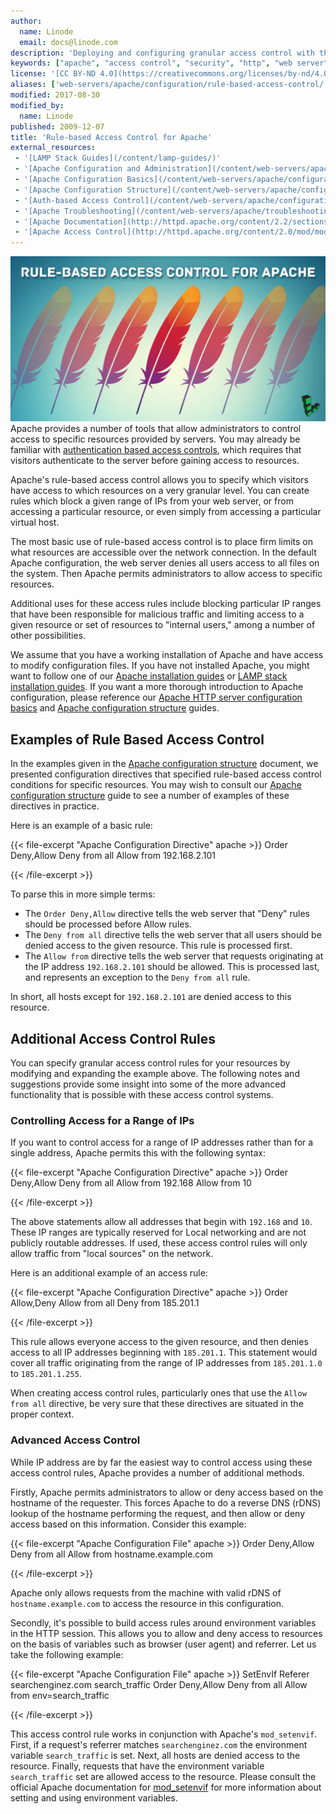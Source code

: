 ```yaml
---
author:
  name: Linode
  email: docs@linode.com
description: 'Deploying and configuring granular access control with the Apache web server.'
keywords: ["apache", "access control", "security", "http", "web server"]
license: '[CC BY-ND 4.0](https://creativecommons.org/licenses/by-nd/4.0)'
aliases: ['web-servers/apache/configuration/rule-based-access-control/','websites/apache-tips-and-tricks/rulebased-access-control-for-apache/']
modified: 2017-08-30
modified_by:
  name: Linode
published: 2009-12-07
title: 'Rule-based Access Control for Apache'
external_resources:
 - '[LAMP Stack Guides](/content/lamp-guides/)'
 - '[Apache Configuration and Administration](/content/web-servers/apache/)'
 - '[Apache Configuration Basics](/content/web-servers/apache/configuration/configuration-basics)'
 - '[Apache Configuration Structure](/content/web-servers/apache/configuration/configuration-structure)'
 - '[Auth-based Access Control](/content/web-servers/apache/configuration/http-authentication)'
 - '[Apache Troubleshooting](/content/web-servers/apache/troubleshooting/)'
 - '[Apache Documentation](http://httpd.apache.org/content/2.2/sections.html)'
 - '[Apache Access Control](http://httpd.apache.org/content/2.0/mod/mod_access.html#allow)'
---
```



![Apache_banner_image](/content/assets/RBAC_Apache.jpg)
Apache provides a number of tools that allow administrators to control access to specific resources provided by servers. You may already be familiar with [authentication based access controls](/content/web-servers/apache/configuration/configuration-structure), which requires that visitors authenticate to the server before gaining access to resources.


 Apache's rule-based access control allows you to specify which visitors have access to which resources on a very granular level. You can create rules which block a given range of IPs from your web server, or from accessing a particular resource, or even simply from accessing a particular virtual host.

The most basic use of rule-based access control is to place firm limits on what resources are accessible over the network connection. In the default Apache configuration, the web server denies all users access to all files on the system. Then Apache permits administrators to allow access to specific resources.

Additional uses for these access rules include blocking particular IP ranges that have been responsible for malicious traffic and limiting access to a given resource or set of resources to "internal users," among a number of other possibilities.

We assume that you have a working installation of Apache and have access to modify configuration files. If you have not installed Apache, you might want to follow one of our [Apache installation guides](/content/web-servers/apache/) or [LAMP stack installation guides](/content/lamp-guides/). If you want a more thorough introduction to Apache configuration, please reference our [Apache HTTP server configuration basics](/content/web-servers/apache/configuration/configuration-basics) and [Apache configuration structure](/content/web-servers/apache/configuration/configuration-structure) guides.

## Examples of Rule Based Access Control

In the examples given in the [Apache configuration structure](/content/web-servers/apache/configuration/configuration-structure) document, we presented configuration directives that specified rule-based access control conditions for specific resources. You may wish to consult our [Apache configuration structure](/content/web-servers/apache/configuration/configuration-structure) guide to see a number of examples of these directives in practice.

Here is an example of a basic rule:

{{< file-excerpt "Apache Configuration Directive" apache >}}
Order Deny,Allow
Deny from all
Allow from 192.168.2.101

{{< /file-excerpt >}}


To parse this in more simple terms:

-   The `Order Deny,Allow` directive tells the web server that "Deny" rules should be processed before Allow rules.
-   The `Deny from all` directive tells the web server that all users should be denied access to the given resource. This rule is processed first.
-   The `Allow from` directive tells the web server that requests originating at the IP address `192.168.2.101` should be allowed. This is processed last, and represents an exception to the `Deny from all` rule.

In short, all hosts except for `192.168.2.101` are denied access to this resource.

## Additional Access Control Rules

You can specify granular access control rules for your resources by modifying and expanding the example above. The following notes and suggestions provide some insight into some of the more advanced functionality that is possible with these access control systems.

### Controlling Access for a Range of IPs

If you want to control access for a range of IP addresses rather than for a single address, Apache permits this with the following syntax:

{{< file-excerpt "Apache Configuration Directive" apache >}}
Order Deny,Allow
Deny from all
Allow from 192.168
Allow from 10

{{< /file-excerpt >}}


The above statements allow all addresses that begin with `192.168` and `10`. These IP ranges are typically reserved for Local networking and are not publicly routable addresses. If used, these access control rules will only allow traffic from "local sources" on the network.

Here is an additional example of an access rule:

{{< file-excerpt "Apache Configuration Directive" apache >}}
Order Allow,Deny
Allow from all
Deny from 185.201.1

{{< /file-excerpt >}}


This rule allows everyone access to the given resource, and then denies access to all IP addresses beginning with `185.201.1`. This statement would cover all traffic originating from the range of IP addresses from `185.201.1.0` to `185.201.1.255`.

When creating access control rules, particularly ones that use the `Allow from all` directive, be very sure that these directives are situated in the proper context.

### Advanced Access Control

While IP address are by far the easiest way to control access using these access control rules, Apache provides a number of additional methods.

Firstly, Apache permits administrators to allow or deny access based on the hostname of the requester. This forces Apache to do a reverse DNS (rDNS) lookup of the hostname performing the request, and then allow or deny access based on this information. Consider this example:

{{< file-excerpt "Apache Configuration File" apache >}}
Order Deny,Allow
Deny from all
Allow from hostname.example.com

{{< /file-excerpt >}}


Apache only allows requests from the machine with valid rDNS of `hostname.example.com` to access the resource in this configuration.

Secondly, it's possible to build access rules around environment variables in the HTTP session. This allows you to allow and deny access to resources on the basis of variables such as browser (user agent) and referrer. Let us take the following example:

{{< file-excerpt "Apache Configuration File" apache >}}
SetEnvIf Referer searchenginez.com search_traffic
Order Deny,Allow
Deny from all
Allow from env=search_traffic

{{< /file-excerpt >}}


This access control rule works in conjunction with Apache's `mod_setenvif`. First, if a request's referrer matches `searchenginez.com` the environment variable `search_traffic` is set. Next, all hosts are denied access to the resource. Finally, requests that have the environment variable `search_traffic` set are allowed access to the resource. Please consult the official Apache documentation for [mod\_setenvif](http://httpd.apache.org/content/2.2/mod/mod_setenvif.html) for more information about setting and using environment variables.
